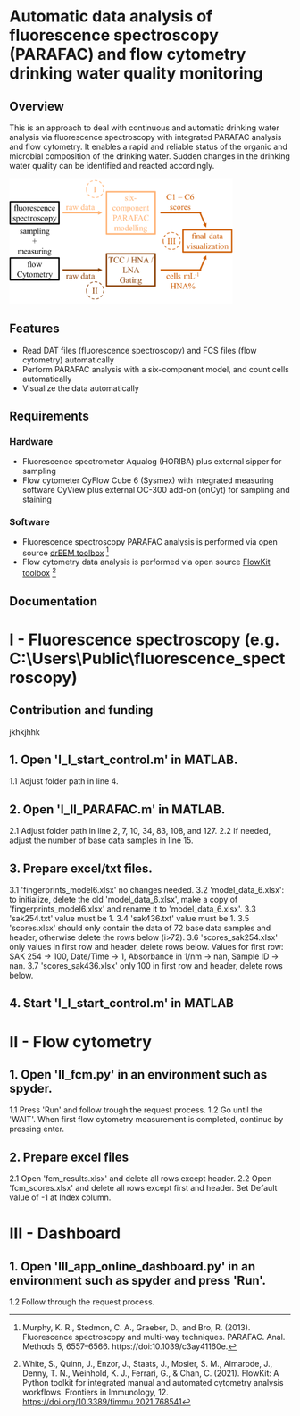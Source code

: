 # Automatic data analysis of fluorescence spectroscopy (PARAFAC) and flow cytometry drinking water quality monitoring
## Overview
This is an approach to deal with continuous and automatic drinking water analysis via fluorescence spectroscopy with integrated PARAFAC analysis and flow cytometry. It enables a rapid and reliable status of the organic and microbial composition of the drinking water. Sudden changes in the drinking water quality can be identified and reacted accordingly. 

<img src="schematic_overview.png" width="400">

## Features
- Read DAT files (fluorescence spectroscopy) and FCS files (flow cytometry) automatically
- Perform PARAFAC analysis with a six-component model, and count cells automatically
- Visualize the data automatically
## Requirements 
### Hardware
- Fluorescence spectrometer Aqualog (HORIBA) plus  external sipper for sampling
- Flow cytometer CyFlow Cube 6 (Sysmex) with integrated measuring software CyView plus external OC-300 add-on (onCyt) for sampling and staining
### Software
- Fluorescence spectroscopy PARAFAC analysis is performed via open source [drEEM toolbox](https://dreem.openfluor.org/) [^1]
- Flow cytometry data analysis is performed via open source [FlowKit toolbox](https://github.com/whitews/FlowKit?tab=readme-ov-file#documentation) [^2]

[^1]: Murphy, K. R., Stedmon, C. A., Graeber, D., and Bro, R. (2013). Fluorescence spectroscopy and multi-way techniques. PARAFAC. Anal. Methods 5, 6557–6566. https://doi:10.1039/c3ay41160e.
[^2]: White, S., Quinn, J., Enzor, J., Staats, J., Mosier, S. M., Almarode, J., Denny, T. N., Weinhold, K. J., Ferrari, G., & Chan, C. (2021). FlowKit: A Python toolkit for integrated manual and automated cytometry analysis workflows. Frontiers in Immunology, 12. https://doi.org/10.3389/fimmu.2021.768541

## Documentation
# I - Fluorescence spectroscopy (e.g. C:\Users\Public\fluorescence_spectroscopy)

## Contribution and funding

jkhkjhhk

## 1. Open 'I_I_start_control.m' in MATLAB.
1.1 Adjust folder path in line 4.

## 2. Open 'I_II_PARAFAC.m' in MATLAB.
2.1 Adjust folder path in line 2, 7, 10, 34, 83, 108, and 127.
2.2 If needed, adjust the number of base data samples in line 15.

## 3. Prepare excel/txt files.
3.1 'fingerprints_model6.xlsx' no changes needed.
3.2 'model_data_6.xlsx': to initialize, delete the old 'model_data_6.xlsx', make a copy of 'fingerprints_model6.xlsx' and rename it to 'model_data_6.xlsx'.
3.3 'sak254.txt' value must be 1.
3.4 'sak436.txt' value must be 1.
3.5 'scores.xlsx' should only contain the data of 72 base data samples and header, otherwise delete the rows below (i>72).
3.6 'scores_sak254.xlsx' only values in first row and header, delete rows below. Values for first row: SAK 254 -> 100, Date/Time -> 1, Absorbance in 1/nm -> nan, Sample ID -> nan.
3.7 'scores_sak436.xlsx' only 100 in first row and header, delete rows below.

## 4. Start 'I_I_start_control.m' in MATLAB


# II - Flow cytometry

## 1. Open 'II_fcm.py' in an environment such as spyder.
1.1 Press 'Run' and follow trough the request process.
1.2 Go until the 'WAIT'. When first flow cytometry measurement is completed, continue by pressing enter.

## 2. Prepare excel files
2.1 Open 'fcm_results.xlsx' and delete all rows except header.
2.2 Open 'fcm_scores.xlsx' and delete all rows except first and header. Set Default value of -1 at Index column.


# III - Dashboard

## 1. Open 'III_app_online_dashboard.py' in an environment such as spyder and press 'Run'.
1.2 Follow through the request process.
